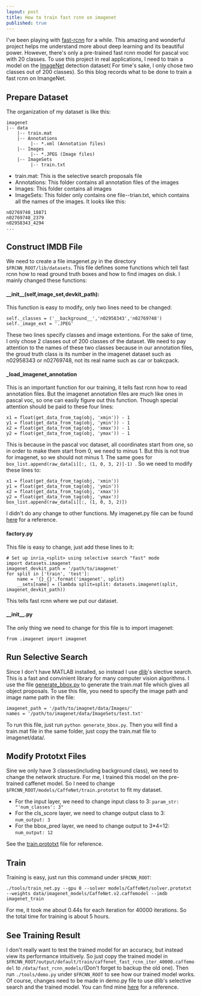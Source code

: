 ```yaml
---
layout: post
title: How to train fast rcnn on imagenet
published: true
---
```


I've been playing with [fast-rcnn](https://github.com/rbgirshick/fast-rcnn) for a while. This amazing and wonderful project helps me understand more about deep learning and its beautiful power. However, there's only a pre-trained fast rcnn model for pascal voc with 20 classes. To use this project in real applications, I need to train a model on the [ImageNet](http://www.image-net.org/) detection dataset( For time's sake, I only chose two classes out of 200 classes). So this blog records what to be done to train a fast rcnn on ImangeNet.
## Prepare Dataset
The organization of my dataset is like this:

```
imagenet
|-- data
    |-- train.mat
    |-- Annotations
         |-- *.xml (Annotation files)
    |-- Images
         |-- *.JPEG (Image files)
    |-- ImageSets
         |-- train.txt
```
- train.mat: This is the selective search proposals file
- Annotations: This folder contains all annotation files of the images
- Images: This folder contains all images
- ImageSets: This folder only contains one file--trian.txt, which contains all the names of the images. It looks like this:

```
n02769748_18871
n02769748_2379
n02958343_4294
...
```
## Construct IMDB File
We need to create a file imagenet.py in the directory `$FRCNN_ROOT/lib/datasets`. This file defines some functions which tell fast rcnn how to read ground truth boxes and how to find images on disk. I mainly changed these functions:
#### \_\_init__(self,image_set,devkit_path):
This function is easy to modify, only two lines need to be changed:

```
self._classes = ('__background__','n02958343','n02769748')
self._image_ext = '.JPEG'
```
These two lines specify classes and image extentions. For the sake of time, I only chose 2 classes out of 200 classes of the dataset. We need to pay attention to the names of these two classes because in our annotation files, the groud truth class is its number in the imagenet dataset such as n02958343 or n02769748, not its real name such as car or bakcpack.
#### \_load\_imagenet_annotation
This is an important function for our training, it tells fast rcnn how to read annotation files. But the imagenet annotation files are much like ones in pascal voc, so one can easily figure out this function. Though special attention should be paid to these four lines:

```
x1 = float(get_data_from_tag(obj, 'xmin')) - 1
y1 = float(get_data_from_tag(obj, 'ymin')) - 1
x2 = float(get_data_from_tag(obj, 'xmax')) - 1
y2 = float(get_data_from_tag(obj, 'ymax')) - 1
```
This is because in the pascal voc dataset, all coordinates start from one, so in order to make them start from 0, we need to minus 1. But this is not true for imagenet, so we should not minus 1. The same goes for `box_list.append(raw_data[i][:, (1, 0, 3, 2)]-1) `. So we need to modify these lines to:

```
x1 = float(get_data_from_tag(obj, 'xmin'))
y1 = float(get_data_from_tag(obj, 'ymin'))
x2 = float(get_data_from_tag(obj, 'xmax'))
y2 = float(get_data_from_tag(obj, 'ymax')) 
box_list.append(raw_data[i][:, (1, 0, 3, 2)])
```
I didn't do any change to other functions. My imagenet.py file can be found [here](https://github.com/sunshineatnoon/fast-rcnn/blob/master/lib/datasets/imagenet.py) for a reference.
#### factory\.py
This file is easy to change, just add these lines to it:

```
# Set up inria_<split> using selective search "fast" mode
import datasets.imagenet
imagenet_devkit_path = '/path/to/imagenet'
for split in ['train', 'test']:
    name = '{}_{}'.format('imagenet', split)
    __sets[name] = (lambda split=split: datasets.imagenet(split, imagenet_devkit_path))
```
This tells fast rcnn where we put our dataset.
#### \_\_init__\.py
The only thing we need to change for this file is to import imagenet:

```
from .imagenet import imagenet
```
## Run Selective Search
Since I don't have MATLAB installed, so instead I use [dlib](http://dlib.net/)'s slective search. This is a fast and convinient library for many computer vision algorithms. I use the file [generate_bbox.py](https://github.com/sunshineatnoon/fast-rcnn/blob/master/tools/generate_bbox.py) to generate the train.mat file which gives all object proposals.  To use this file, you need to specify the image path and image name path in the file:

```
imagenet_path = '/path/to/imagnet/data/Images/'
names = '/path/to/imagenet/data/ImageSets/test.txt'
```
To run this file, just run `python generate_bbox.py`. Then you will find a train.mat file in the same folder, just copy the train.mat file to imagenet/data/.
## Modify Prototxt Files
Sine we only have 3 classes(including background class), we need to change the network structure. For me, I trained this model on the pre-trained caffenet model. So I need to change `$FRCNN_ROOT/models/CaffeNet/train.prototxt` to fit my dataset.
- For the input layer, we need to change input class to 3: `param_str: "'num_classes': 3"`
- For the cls_score layer, we need to change output class to 3: `num_output: 3`
- For the bbox_pred layer, we need to change output to 3*4=12: `num_output: 12`

See the [train.prototxt](https://github.com/sunshineatnoon/fast-rcnn/blob/master/models/CaffeNet/train.prototxt) file for reference.
## Train
Training is easy, just run this command under `$FRCNN_ROOT`:

```
./tools/train_net.py --gpu 0 --solver models/CaffeNet/solver.prototxt --weights data/imagenet_models/CaffeNet.v2.caffemodel --imdb imagenet_train
```
For me, it took me about 0.44s for each iteration for 40000 iterations. So the total time for training is about 5 hours. 
## See Training Result
I don't really want to test the trained model for an accuracy, but instead view its performance intuitively. So just copy the trained model in `$FRCNN_ROOT/output/default/train/caffenet_fast_rcnn_iter_40000.caffemodel` to `/data/fast_rcnn_models/`(Don't forget to backup the old one). Then run `./tools/demo.py` under `$FRCNN_ROOT` to see how our trained model works. Of course, changes need to be made in demo.py file to use dlib's selective search and the trained model. You can find mine [here](https://github.com/sunshineatnoon/fast-rcnn/blob/master/tools/demo.py) for a reference.
